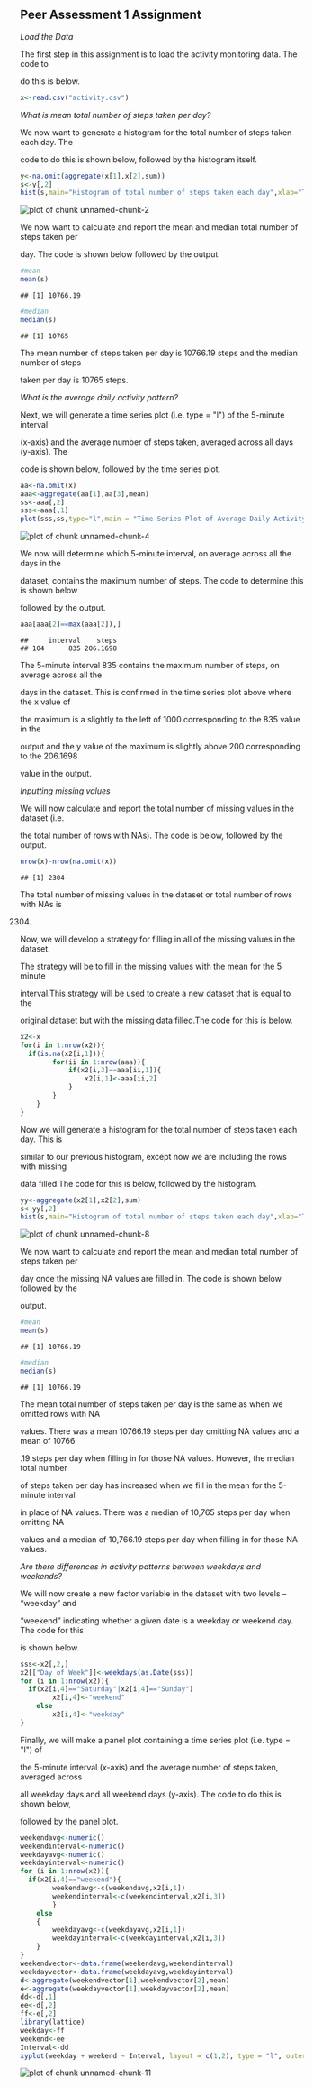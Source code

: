 Peer Assessment 1 Assignment
-----------------------------

*Load the Data*

The first step in this assignment is to load the activity monitoring data. The code to 

do this is below. 


```r
x<-read.csv("activity.csv")
```

*What is mean total number of steps taken per day?*

We now want to generate a histogram for the total number of steps taken each day. The 

code to do this is shown below, followed by the histogram itself. 


```r
y<-na.omit(aggregate(x[1],x[2],sum))
s<-y[,2]
hist(s,main="Histogram of total number of steps taken each day",xlab="Total number of steps taken each day")
```

![plot of chunk unnamed-chunk-2](figure/unnamed-chunk-2-1.png) 

We now want to calculate and report the mean and median total number of steps taken per 

day. The code is shown below followed by the output. 


```r
#mean  
mean(s)
```

```
## [1] 10766.19
```

```r
#median 
median(s)
```

```
## [1] 10765
```

The mean number of steps taken per day is 10766.19 steps and the median number of steps 

taken per day is 10765 steps. 

*What is the average daily activity pattern?*

Next, we will generate a time series plot (i.e. type = "l") of the 5-minute interval 

(x-axis) and the average number of steps taken, averaged across all days (y-axis). The 

code is shown below, followed by the time series plot. 


```r
aa<-na.omit(x)
aaa<-aggregate(aa[1],aa[3],mean)
ss<-aaa[,2]
sss<-aaa[,1]
plot(sss,ss,type="l",main = "Time Series Plot of Average Daily Activity",xlab="5 minute interval",ylab="Average number of steps taken, averaged across all days")
```

![plot of chunk unnamed-chunk-4](figure/unnamed-chunk-4-1.png) 

We now will determine which 5-minute interval, on average across all the days in the 

dataset, contains the maximum number of steps. The code to determine this is shown below 

followed by the output. 


```r
aaa[aaa[2]==max(aaa[2]),]
```

```
##     interval    steps
## 104      835 206.1698
```

The 5-minute interval 835 contains the maximum number of steps, on average across all the 

days in the dataset. This is confirmed in the time series plot above where the x value of 

the maximum is a slightly to the left of 1000 corresponding to the 835 value in the 

output and the y value of the maximum is slightly above 200 corresponding to the 206.1698 

value in the output.

*Inputting missing values*

We will now calculate and report the total number of missing values in the dataset (i.e. 

the total number of rows with NAs). The code is below, followed by the output. 


```r
nrow(x)-nrow(na.omit(x))
```

```
## [1] 2304
```

The total number of missing values in the dataset or total number of rows with NAs is 

2304.

Now, we will develop a strategy for filling in all of the missing values in the dataset. 

The strategy will be to fill in the missing values with the mean for the 5 minute

interval.This strategy will be used to create a new dataset that is equal to the 

original dataset but with the missing data filled.The code for this is below. 


```r
x2<-x
for(i in 1:nrow(x2)){
  if(is.na(x2[i,1])){
		for(ii in 1:nrow(aaa)){
			if(x2[i,3]==aaa[ii,1]){
				x2[i,1]<-aaa[ii,2]
			}
		}
	}
}
```

Now we will generate a histogram for the total number of steps taken each day. This is 

similar to our previous histogram, except now we are including the rows with missing 

data filled.The code for this is below, followed by the histogram. 


```r
yy<-aggregate(x2[1],x2[2],sum)
s<-yy[,2]
hist(s,main="Histogram of total number of steps taken each day",xlab="Total number of steps taken each day")
```

![plot of chunk unnamed-chunk-8](figure/unnamed-chunk-8-1.png) 

We now want to calculate and report the mean and median total number of steps taken per 

day once the missing NA values are filled in. The code is shown below followed by the 

output. 


```r
#mean  
mean(s)
```

```
## [1] 10766.19
```

```r
#median 
median(s)
```

```
## [1] 10766.19
```

The mean total number of steps taken per day is the same as when we omitted rows with NA 

values. There was a mean 10766.19 steps per day omitting NA values and a mean of 10766

.19 steps per day when filling in for those NA values. However, the median total number 

of steps taken per day has increased when we fill in the mean for the 5-minute interval 

in place of NA values. There was a median of 10,765 steps per day when omitting NA 

values and a median of 10,766.19 steps per day when filling in for those NA values. 

*Are there differences in activity patterns between weekdays and weekends?*

We will now create a new factor variable in the dataset with two levels – “weekday” and 

“weekend” indicating whether a given date is a weekday or weekend day. The code for this 

is shown below.


```r
sss<-x2[,2,]
x2[["Day of Week"]]<-weekdays(as.Date(sss))
for (i in 1:nrow(x2)){
  if(x2[i,4]=="Saturday"|x2[i,4]=="Sunday")
		x2[i,4]<-"weekend"
	else
		x2[i,4]<-"weekday"
}
```

Finally, we will make a panel plot containing a time series plot (i.e. type = "l") of 

the 5-minute interval (x-axis) and the average number of steps taken, averaged across 

all weekday days and all weekend days (y-axis). The code to do this is shown below, 

followed by the panel plot. 


```r
weekendavg<-numeric()
weekendinterval<-numeric()
weekdayavg<-numeric()
weekdayinterval<-numeric()
for (i in 1:nrow(x2)){
  if(x2[i,4]=="weekend"){
		weekendavg<-c(weekendavg,x2[i,1])
		weekendinterval<-c(weekendinterval,x2[i,3])
		}
	else
	{
		weekdayavg<-c(weekdayavg,x2[i,1])
		weekdayinterval<-c(weekdayinterval,x2[i,3])	
	}
}
weekendvector<-data.frame(weekendavg,weekendinterval)
weekdayvector<-data.frame(weekdayavg,weekdayinterval)
d<-aggregate(weekendvector[1],weekendvector[2],mean)
e<-aggregate(weekdayvector[1],weekdayvector[2],mean)
dd<-d[,1]
ee<-d[,2]
ff<-e[,2]
library(lattice)
weekday<-ff 
weekend<-ee
Interval<-dd
xyplot(weekday + weekend ~ Interval, layout = c(1,2), type = "l", outer = TRUE,ylab="Average number of steps taken, averaged across all days")
```

![plot of chunk unnamed-chunk-11](figure/unnamed-chunk-11-1.png) 

